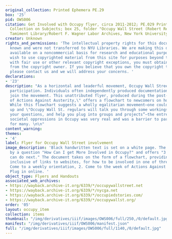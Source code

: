 ```yaml
---
original_collection: Printed Ephemera PE.29
box: '25'
pid: OWS006
citation: Get Involved with Occupy flyer, circa 2011-2012; PE.029 Printed Ephemera
  Collection on Subjects; box 25, folder "Occupy Wall Street (Robert Reiss Donation)";
  Tamiment Library/Robert F. Wagner Labor Archives, New York University
creator: Unknown
rights_and_permissions: 'The intellectual property rights for this document are not
  known and were not transferred to NYU Libraries. We are making this document publicly
  available on a noncommercial basis for research and educational purposes. If you
  wish to use copyrighted material from this site for purposes beyond those in accordance
  with fair use or other relevant copyright exceptions, you must obtain permission
  from the copyright owner. If you believe that you own the copyright to this document,
  please contact us and we will address your concerns. '
declarations:
- '23'
description: "As a horizontal and leaderful movement, Occupy Wall Street invited wide
  participation. Individuals often independently produced documentation on how to
  join the movement. This unattributed flyer, produced during the post-May Day \"Week
  of Actions Against Austerity,\" offers a flowchart to newcomers on how to join Occupy.
  While this flowchart suggests a wholly egalitarian movement—one could simply show
  up and \"Occupy Wall St. regulars will talk you through some workings of OWS, answer
  your questions, and help you plug into groups and projects”—the entrenchment of
  societal oppressions in Occupy was very real and was a barrier to participation
  for many. \n\n"
content_warning:
themes:
- '4'
label: Flyer for Occupy Wall Street involvement
image_description: 'Black handwritten text is set on a white page. The reader is prompted
  by a question "How Can I get More Involved in Occupy?" and offers "3 things you
  can do next." The document takes on the form of a flowchart, providing information,
  inclusive of links to websites, for how to be involved in one of three ways: 1.
  Come to a weekly orientation, 2. Come to the week of Actions Against Austerity 3.
  Plug in online. '
object_type: Flyers and Handouts
associated_web_archives:
- https://wayback.archive-it.org/6339/*/occupywallstreet.net
- https://wayback.archive-it.org/6339/*/nycga.net
- https://wayback.archive-it.org/6339/*/occupiedstories.com/
- https://wayback.archive-it.org/6339/*/occupywallst.org/
order: '05'
layout: occupy_item
collection: items
thumbnail: "/img/derivatives/iiif/images/OWS006/full/250,/0/default.jpg"
manifest: "/img/derivatives/iiif/OWS006/manifest.json"
full: "/img/derivatives/iiif/images/OWS006/full/1140,/0/default.jpg"
---
```

